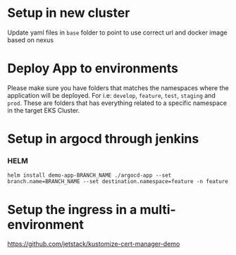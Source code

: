 # Setup in new cluster

Update yaml files in `base` folder to point to use correct url and docker image based on nexus


# Deploy App to environments
 Please make sure you have folders that matches the namespaces where the application will be deployed. For i.e: `develop`, `feature`, `test`, `staging` and `prod`. These are folders that has everything related to a specific namespace in the target EKS Cluster.

# Setup in argocd through jenkins
### HELM
`helm install demo-app-BRANCH_NAME ./argocd-app --set branch.name=BRANCH_NAME --set destination.namespace=feature -n feature`

# Setup the ingress in a multi-environment
https://github.com/jetstack/kustomize-cert-manager-demo